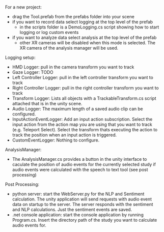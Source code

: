 For a new project:
 - drag the Tool.prefab from the prefabs folder into your scene
 - if you want to record data select logging at the top level of the prefab
	- in the scripts folder is a DemoLogging.cs script showing how to start logging or log custom events
 - if you want to analyze data select analysis at the top level of the prefab
 	- other XR cameras will be disabled when this mode is selected. The XR camera of the analysis manager will be used.

Logging setup:
 - HMD Logger: pull in the camera transform you want to track
 - Gaze Logger: TODO
 - Left Controller Logger: pull in the left controller transform you want to track
 - Right Controller Logger: pull in the right controller transform you want to track
 - Transform Logger: Lists all objects with a TrackableTransform.cs script attached that is in the unity scene.
 - Audio Logger: The maximum length of a saved audio clip can be configured.
 - InputActionEventLogger: Add an input action subscription. Select the input action from the action map you are using that you want to track (e.g. Teleport Select).
 Select the transform thats executing the action to track the position when an input action is triggered.
 - CustomEventLogger: Nothing to configure.

AnalysisManager:
 - The AnalysisManager.cs provides a button in the unity interface to caculate the position of audio events for the currently selected study
 if audio events were calculated with the speech to text tool (see post processing)


Post Processing:
 - python server: start the WebServer.py for the NLP and Sentiment calculation. The unity application will send requests with audio event data on startup to the server.
 The server responds with the sentiment and NLP calculations. Just the sentiment events are saved.
 - .net console application: start the console application by running Program.cs. Insert the directory path of the study you want to calculate audio events for.